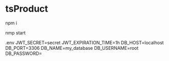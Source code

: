 # tsProduct

npm i

nmp start

.env
JWT_SECRET=secret
JWT_EXPIRATION_TIME=1h
DB_HOST=localhost
DB_PORT=3306
DB_NAME=my_database
DB_USERNAME=root
DB_PASSWORD=
